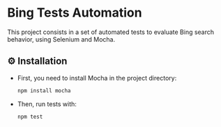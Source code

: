 # Bing Tests Automation

This project consists in a set of automated tests to evaluate Bing search behavior, using Selenium and Mocha.

## ⚙ Installation
* First, you need to install Mocha in the project directory:

    ```bash
    npm install mocha
    ```
* Then, run tests with:

    ```bash
    npm test
    ```

